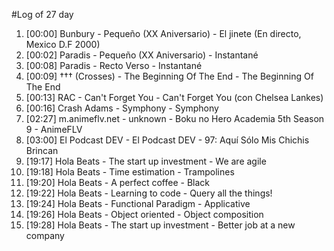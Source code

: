 #Log of 27 day

1. [00:00] Bunbury - Pequeño (XX Aniversario) - El jinete (En directo, Mexico D.F 2000)
1. [00:02] Paradis - Pequeño (XX Aniversario) - Instantané
1. [00:08] Paradis - Recto Verso - Instantané
1. [00:09] ††† (Crosses) - The Beginning Of The End - The Beginning Of The End
1. [00:13] RAC - Can't Forget You - Can't Forget You (con Chelsea Lankes)
1. [00:16] Crash Adams - Symphony - Symphony
1. [02:27] m.animeflv.net - unknown - Boku no Hero Academia 5th Season 9 - AnimeFLV
1. [03:00] El Podcast DEV - El Podcast DEV - 97: Aquí Sólo Mis Chichis Brincan
1. [19:17] Hola Beats - The start up investment - We are agile
1. [19:18] Hola Beats - Time estimation - Trampolines
1. [19:20] Hola Beats - A perfect coffee - Black
1. [19:22] Hola Beats - Learning to code - Query all the things!
1. [19:24] Hola Beats - Functional Paradigm - Applicative
1. [19:26] Hola Beats - Object oriented - Object composition
1. [19:28] Hola Beats - The start up investment - Better job at a new company
